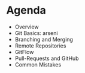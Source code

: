 # Agenda
* Overview    
* Git Basics: arseni
* Branching and Merging
* Remote Repositories
* GitFlow
* Pull-Requests and GitHub
* Common Mistakes
